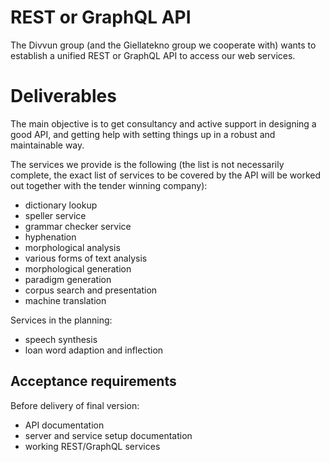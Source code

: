 # REST or GraphQL API

The Divvun group (and the Giellatekno group we cooperate with) wants to establish a unified REST or GraphQL API to access our web services.

# Deliverables

The main objective is to get consultancy and active support in designing a good
API, and getting help with setting things up in a robust and maintainable way.

The services we provide is the following (the list is not necessarily complete, the exact list of services to be covered by the API will be worked out together with the tender winning company):

* dictionary lookup
* speller service
* grammar checker service
* hyphenation
* morphological analysis
* various forms of text analysis
* morphological generation
* paradigm generation
* corpus search and presentation
* machine translation

Services in the planning:

* speech synthesis
* loan word adaption and inflection

## Acceptance requirements

Before delivery of final version:

* API documentation
* server and service setup documentation
* working REST/GraphQL services
